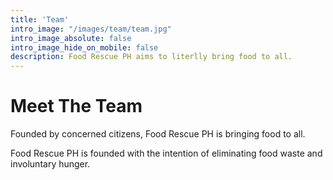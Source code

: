 ```yaml
---
title: 'Team'
intro_image: "/images/team/team.jpg"
intro_image_absolute: false
intro_image_hide_on_mobile: false
description: Food Rescue PH aims to literlly bring food to all.
---
```


# Meet The Team

Founded by concerned citizens, Food Rescue PH is bringing food to all.

Food Rescue PH is founded with the intention of eliminating food waste and involuntary hunger.

